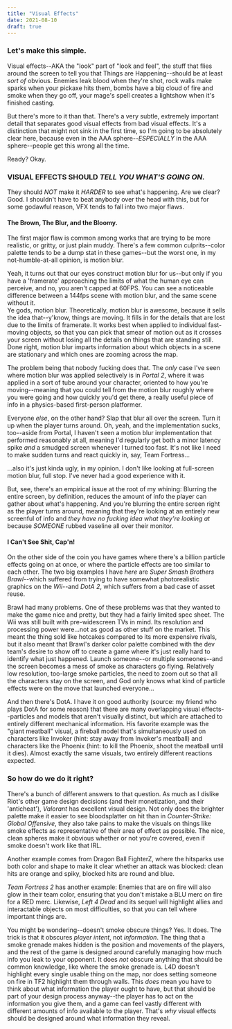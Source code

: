 ```yaml
---
title: "Visual Effects"
date: 2021-08-10
draft: true
---
```

### Let's make this simple.
Visual effects--AKA the "look" part of "look and feel", the stuff that flies around the screen to tell you that Things are Happening--should be at least *sort of* obvious. Enemies leak blood when they're shot, rock walls make sparks when your pickaxe hits them, bombs have a big cloud of fire and smoke when they go off, your mage's spell creates a lightshow when it's finished casting.

But there's more to it than that. There's a very subtle, extremely important detail that separates good visual effects from bad visual effects. It's a distinction that might not sink in the first time, so I'm going to be absolutely clear here, because even in the AAA sphere--*ESPECIALLY* in the AAA sphere--people get this wrong all the time.

Ready? Okay.

### VISUAL EFFECTS SHOULD *TELL YOU WHAT'S GOING ON.*
They should *NOT* make it *HARDER* to see what's happening. Are we clear? Good. I shouldn't have to beat anybody over the head with this, but for some godawful reason, VFX tends to fall into two major flaws.

#### The Brown, The Blur, and the Bloomy.
The first major flaw is common among works that are trying to be more realistic, or gritty, or just plain muddy. There's a few common culprits--color palette tends to be a dump stat in these games--but the worst one, in my not-humble-at-all opinion, is motion blur.

<aside>Yeah, it turns out that our eyes construct motion blur for us--but only if you have a 'framerate' approaching the limits of what the human eye can perceive, and no, you aren't capped at 60FPS. You can see a noticeable difference between a 144fps scene with motion blur, and the same scene without it.</aside>
Ye gods, motion blur. Theoretically, motion blur is awesome, because it sells the idea that--y'know, things are moving. It fills in for the details that are lost due to the limits of framerate. It works best when applied to individual fast-moving objects, so that you can pick that smear of motion out as it crosses your screen without losing all the details on things that are standing still. Done right, motion blur imparts information about which objects in a scene are stationary and which ones are zooming across the map.

The problem being that nobody fucking does that. The *only* case I've seen where motion blur was applied selectively is in *Portal 2*, where it was applied in a sort of tube around your character, oriented to how you're moving--meaning that you could tell from the motion blur roughly where you were going and how quickly you'd get there, a really useful piece of info in a physics-based first-person platformer. 

Everyone *else*, on the other hand? Slap that blur all over the screen. Turn it up when the player turns around. Oh, yeah, and the implementation sucks, too--aside from Portal, I haven't seen a motion blur implementation that performed reasonably at all, meaning I'd regularly get both a minor latency spike *and* a smudged screen whenever I turned too fast. It's not like I need to make sudden turns and react quickly in, say, Team Fortress...

...also it's just kinda ugly, in my opinion. I don't like looking at full-screen motion blur, full stop. I've never had a good experience with it.

But, see, there's an empirical issue at the root of my whining: Blurring the entire screen, by definition, reduces the amount of info the player can gather about what's happening. And you're blurring the entire screen right as the player turns around, meaning that they're looking at an entirely new screenful of info and *they have no fucking idea what they're looking at* because *SOMEONE* rubbed vaseline all over their monitor.

#### I Can't See Shit, Cap'n!
On the other side of the coin you have games where there's a billion particle effects going on at once, or where the particle effects are too similar to each other. The two big examples I have *here* are *Super Smash Brothers Brawl*--which suffered from trying to have somewhat photorealistic graphics on the *Wii*--and *DotA 2*, which suffers from a bad case of asset reuse.

Brawl had many problems. One of these problems was that they wanted to make the game nice and pretty, but they had a fairly limited spec sheet. The Wii was still built with pre-widescreen TVs in mind. Its resolution and processing power were...not as good as other stuff on the market. This meant the thing sold like hotcakes compared to its more expensive rivals, but it also meant that Brawl's darker color palette combined with the dev team's desire to show off to create a game where it's just really hard to identify what just happened. Launch someone--or multiple someones--and the screen becomes a mess of smoke as characters go flying. Relatively low resolution, too-large smoke particles, the need to zoom out so that all the characters stay on the screen, and God only knows what kind of particle effects were on the move that launched everyone...

And then there's DotA. I have it on good authority (source: my friend who plays DotA for some reason) that there are many overlapping visual effects--particles and models that aren't visually distinct, but which are attached to entirely different mechanical information. His favorite example was the "giant meatball" visual, a fireball model that's simultaneously used on characters like Invoker (hint: stay away from Invoker's meatball) and characters like the Phoenix (hint: to kill the Phoenix, shoot the meatball until it dies). Almost exactly the same visuals, two entirely different reactions expected.

### So how do we do it right?
There's a bunch of different answers to that question. As much as I dislike Riot's other game design decisions (and their monetization, and their 'anticheat'), *Valorant* has excellent visual design. Not only does the brighter palette make it easier to see bloodsplatter on hit than in *Counter-Strike: Global Offensive*, they also take pains to make the visuals on things like smoke effects as representative of their area of effect as possible. The nice, clean spheres make it obvious whether or not you're covered, even if smoke doesn't work like that IRL.

Another example comes from Dragon Ball FighterZ, where the hitsparks use both color and shape to make it clear whether an attack was blocked: clean hits are orange and spiky, blocked hits are round and blue.

*Team Fortress 2* has another example: Enemies that are on fire will also glow in their team color, ensuring that you don't mistake a BLU merc on fire for a RED merc. Likewise, *Left 4 Dead* and its sequel will highlight allies and interactable objects on most difficulties, so that you can tell where important things are.

You might be wondering--doesn't smoke obscure things? Yes. It does. The trick is that it obscures <i>player intent</i>, not <i>information</i>. The thing that a smoke grenade makes hidden is the position and movements of the players, and the rest of the game is designed around carefully managing how much info you leak to your opponent. It does <i>not</i> obscure anything that should be common knowledge, like where the smoke grenade is. L4D doesn't highlight every single usable thing on the map, nor does setting someone on fire in TF2 highlight them through walls. This *does* mean you have to think about what information the player ought to have, but that should be part of your design process anyway--the player has to act on the information you give them, and a game can feel vastly different with different amounts of info available to the player. That's *why* visual effects should be designed around what information they reveal.